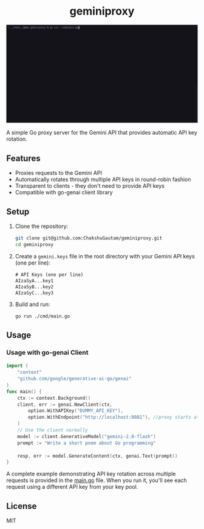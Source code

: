 <div align="center">
  <h1>geminiproxy</h1>
</div>

![Gemini API Proxy Demo](./geminiproxy.gif)

A simple Go proxy server for the Gemini API that provides automatic API key rotation.

## Features

- Proxies requests to the Gemini API
- Automatically rotates through multiple API keys in round-robin fashion
- Transparent to clients - they don't need to provide API keys
- Compatible with go-genai client library

## Setup

1. Clone the repository:

   ```bash
   git clone git@github.com:ChakshuGautam/geminiproxy.git
   cd geminiproxy
   ```

2. Create a `gemini.keys` file in the root directory with your Gemini API keys (one per line):

   ```
   # API Keys (one per line)
   AIzaSyA...key1
   AIzaSyB...key2
   AIzaSyC...key3
   ```

3. Build and run:
   ```bash
   go run ./cmd/main.go
   ```

## Usage

### Usage with go-genai Client

```go
import (
	"context"
	"github.com/google/generative-ai-go/genai"
)
func main() {
	ctx := context.Background()
	client, err := genai.NewClient(ctx,
		option.WithAPIKey("DUMMY_API_KEY"),
		option.WithEndpoint("http://localhost:8081"), //proxy starts at this port
	)
	// Use the client normally
	model := client.GenerativeModel("gemini-2.0-flash")
	prompt := "Write a short poem about Go programming"

	resp, err := model.GenerateContent(ctx, genai.Text(prompt))
}
```

A complete example demonstrating API key rotation across multiple requests is provided in the [main.go](./cmd/main.go) file. When you run it, you'll see each request using a different API key from your key pool.

## License

MIT
